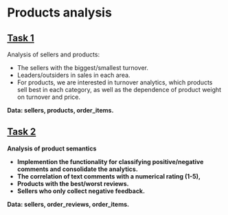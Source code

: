 # Products analysis

## [Task 1](https://github.com/AndriiNorets/products_analysis/blob/main/task1.ipynb)
Analysis of sellers and products:
* The sellers with the biggest/smallest turnover.
* Leaders/outsiders in sales in each area. 
* For products, we are interested in turnover analytics, which products sell best in each category, as well as the dependence of product weight on turnover and price.

<strong>Data:<strong/> sellers, products, order_items.

## [Task 2](https://github.com/AndriiNorets/products_analysis/blob/main/task2.ipynb)
Analysis of product semantics
* Implemention the functionality for classifying positive/negative comments and consolidate the analytics.
* The correlation of text comments with a numerical rating (1-5), 
* Products with the best/worst reviews.
* Sellers who only collect negative feedback.


<strong>Data:<strong/> sellers, order_reviews, order_items.

